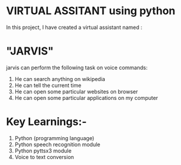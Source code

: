 # VIRTUAL ASSITANT using python

In this project, I have created a virtual assistant named :
# "JARVIS"

jarvis can perform the following task on voice commands:
1. He can search anything on wikipedia
3. He can tell the current time
5. He can open some particular websites on browser
6. He can open some particular applications on my computer

# Key Learnings:-
1. Python (programming language)
2. Python speech recognition module
3. Python pyttsx3 module
4. Voice to text conversion
